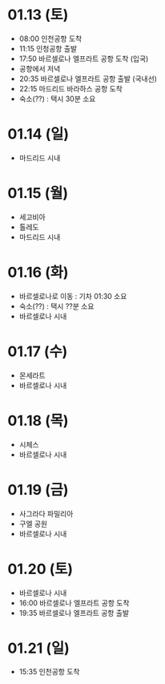 # 01.13 (토)
- 08:00 인천공항 도착
- 11:15 인청공항 출발
- 17:50 바르셀로나 엘프라트 공항 도착 (입국)
- 공항에서 저녁
- 20:35 바르셀로나 엘프라트 공항 출발 (국내선)
- 22:15 마드리드 바라하스 공항 도착
- 숙소(??) : 택시 30분 소요

# 01.14 (일)
- 마드리드 시내

# 01.15 (월)
- 세고비아
- 톨레도
- 마드리드 시내

# 01.16 (화)
- 바르셀로나로 이동 : 기차 01:30 소요
- 숙소(??) : 택시 ??분 소요
- 바르셀로나 시내

# 01.17 (수)
- 몬세라트
- 바르셀로나 시내

# 01.18 (목)
- 시체스
- 바르셀로나 시내

# 01.19 (금)
- 사그라다 파밀리아
- 구엘 공원
- 바르셀로나 시내

# 01.20 (토)
- 바르셀로나 시내
- 16:00 바르셀로나 엘프라트 공항 도착
- 19:35 바르셀로나 엘프라트 공항 출발

# 01.21 (일)
- 15:35 인천공항 도착
